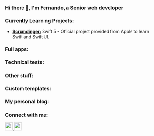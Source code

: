 ### Hi there 👋, I'm Fernando, a Senior web developer

### Currently Learning Projects:

- [**Scrumdinger:**](https://github.com/frochaol/scrumdinger) Swift 5 - Official project provided from Apple to learn Swift and Swift UI.


### Full apps: 

### Technical tests:

### Other stuff:

### Custom templates:

### My personal blog:

### Connect with me: 
<p left="center">
<a href="https://twitter.com/frochaol" target="_blank">
  <img src="https://img.shields.io/badge/twitter-%231DA1F2.svg?&style=for-the-badge&logo=twitter&logoColor=white" height=25>
</a> 
<a href="https://www.linkedin.com/in/frochaol/" target="_blank">
  <img src="https://img.shields.io/badge/linkedin-%230077B5.svg?&style=for-the-badge&logo=linkedin&logoColor=white" height=25>
</a>
</p>



<!--
**frochaol/frochaol** is a ✨ _special_ ✨ repository because its `README.md` (this file) appears on your GitHub profile.

Here are some ideas to get you started:

- 🔭 I’m currently working on ...
- 🌱 I’m currently learning ...
- 👯 I’m looking to collaborate on ...
- 🤔 I’m looking for help with ...
- 💬 Ask me about ...
- 📫 How to reach me: ...
- 😄 Pronouns: ...
- ⚡ Fun fact: ...
-->
